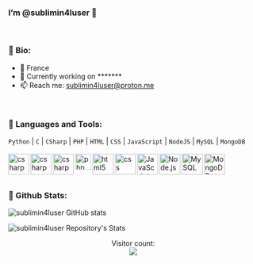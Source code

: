 ### I’m @sublimin4luser 👋
<br>

### 👾 Bio:

- 🏢 France
- 🧧 Currently working on *******
- 📫 Reach me: sublimin4luser@proton.me
<br>

### 🎎 Languages and Tools:
`Python` |  `C` |  `CSharp` |  `PHP`  |  `HTML`  |  `CSS`  |  `JavaScript`  |  `NodeJS`  |  `MySQL`  |  `MongoDB`
<br>
<br>
<a href="https://docs.microsoft.com/fr-fr/dotnet/csharp/" target="_blank"> <img align="left" alt="csharp" height ="42px"  src="https://upload.wikimedia.org/wikipedia/commons/thumb/c/c3/Python-logo-notext.svg/115px-Python-logo-notext.svg.png"></a>
<a href="https://docs.microsoft.com/fr-fr/dotnet/csharp/" target="_blank"> <img align="left" alt="csharp" height ="42px"  src="https://upload.wikimedia.org/wikipedia/commons/1/19/C_Logo.png"></a>
<a href="https://docs.microsoft.com/fr-fr/dotnet/csharp/" target="_blank"> <img align="left" alt="csharp" height ="42px"  src="https://upload.wikimedia.org/wikipedia/commons/thumb/b/bd/Logo_C_sharp.svg/256px-Logo_C_sharp.svg.png"></a>
<a href="https://www.php.net/docs.php" target="_blank"> <img align="left" alt="php" height ="32px"  src="https://upload.wikimedia.org/wikipedia/commons/thumb/2/27/PHP-logo.svg/711px-PHP-logo.svg.png"> </a>
<a href="https://developer.mozilla.org/fr/docs/Web/HTML" target="_blank"> <img align="left" alt="html5" height ="42px"  src="https://upload.wikimedia.org/wikipedia/commons/thumb/6/61/HTML5_logo_and_wordmark.svg/512px-HTML5_logo_and_wordmark.svg.png"> </a>
<a href="https://developer.mozilla.org/fr/docs/Web/CSS" target="_blank"> <img align="left" alt="css" height ="42px"  src="https://upload.wikimedia.org/wikipedia/commons/thumb/d/d5/CSS3_logo_and_wordmark.svg/363px-CSS3_logo_and_wordmark.svg.png"> </a>
<a href="https://developer.mozilla.org/en-US/docs/Web/JavaScript" target="_blank"> <img align="left" alt="JavaScript" height ="42px"  src="https://upload.wikimedia.org/wikipedia/commons/thumb/d/d5/CSS3_logo_and_wordmark.svg/363px-CSS3_logo_and_wordmark.svg.png"> </a>
<a href="https://nodejs.org" target="_blank"><img align="left" alt="Node.js" height ="42px" src="https://upload.wikimedia.org/wikipedia/commons/thumb/d/d9/Node.js_logo.svg/590px-Node.js_logo.svg.png"></a>
<a href="https://dev.mysql.com/doc/" target="_blank"><img align="left" alt="MySQL" height ="42px" src="https://upload.wikimedia.org/wikipedia/fr/thumb/6/62/MySQL.svg/489px-MySQL.svg.png?20100110142632"></a>
<a href="https://docs.mongodb.com/" target="_blank"><img align="left" alt="MongoDB" height ="42px" src="https://upload.wikimedia.org/wikipedia/fr/thumb/4/45/MongoDB-Logo.svg/527px-MongoDB-Logo.svg.png?20190421175613"></a>
<br>
<br>
<br>

### 🎐 Github Stats:
  
![sublimin4luser GitHub stats](https://github-readme-stats.vercel.app/api?username=sublimin4luser)

![sublimin4luser Repository's Stats](https://github-readme-stats.vercel.app/api/top-langs/?username=sublimin4luser)


<p align='center'> 
  Visitor count: 
  <br>
  <img src="https://profile-counter.glitch.me/sublimin4luser/count.svg" />
</p>
</a>





